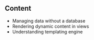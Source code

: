 ## Content
- Managing data without a database
- Rendering dynamic content in views
- Understanding templating engine
